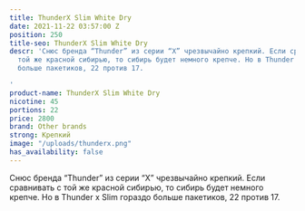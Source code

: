 ```yaml
---
title: ThunderX Slim White Dry
date: 2021-11-22 03:57:00 Z
position: 250
title-seo: ThunderX Slim White Dry
descr: 'Снюс бренда “Thunder” из серии “X” чрезвычайно крепкий. Если сравнивать с
  той же красной сибирью, то сибирь будет немного крепче. Но в Thunder x Slim гораздо
  больше пакетиков, 22 против 17.

'
product-name: ThunderX Slim White Dry
nicotine: 45
portions: 22
price: 2800
brand: Other brands
strong: Крепкий
image: "/uploads/thunderx.png"
has_availability: false
---
```


Снюс бренда “Thunder” из серии “X” чрезвычайно крепкий. Если сравнивать с той же красной сибирью, то сибирь будет немного крепче. Но в Thunder x Slim гораздо больше пакетиков, 22 против 17.
